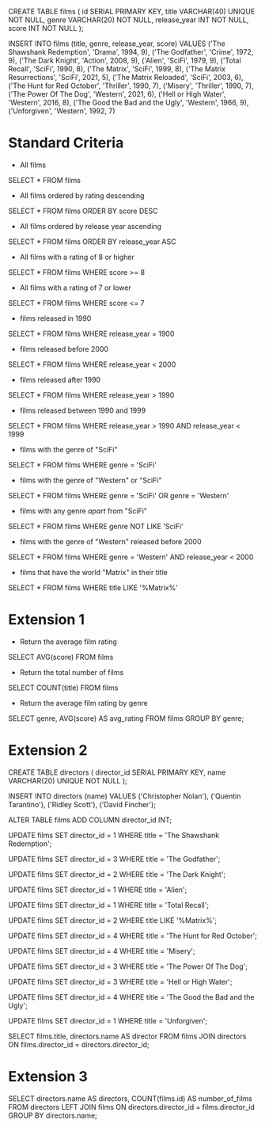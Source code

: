 CREATE TABLE films (
	id SERIAL PRIMARY KEY,
	title VARCHAR(40) UNIQUE NOT NULL,
  genre VARCHAR(20) NOT NULL, 
  release_year INT NOT NULL,
  score INT NOT NULL
);

INSERT INTO films (title, genre, release_year, score) VALUES ('The Shawshank Redemption', 'Drama', 1994, 9),
('The Godfather', 'Crime', 1972, 9),
('The Dark Knight', 'Action', 2008, 9), 
('Alien', 'SciFi', 1979, 9), 
('Total Recall', 'SciFi', 1990, 8), 
('The Matrix', 'SciFi', 1999, 8),
('The Matrix Resurrections', 'SciFi', 2021, 5),
('The Matrix Reloaded', 'SciFi', 2003, 6),
('The Hunt for Red October', 'Thriller', 1990, 7),
('Misery', 'Thriller', 1990, 7),
('The Power Of The Dog', 'Western', 2021, 6),
('Hell or High Water', 'Western', 2016, 8),
('The Good the Bad and the Ugly', 'Western', 1966, 9),
('Unforgiven', 'Western', 1992, 7)


# Standard Criteria
- All films

SELECT * FROM films

- All films ordered by rating descending

SELECT * FROM films 
ORDER BY score 	DESC

- All films ordered by release year ascending

SELECT * FROM films
ORDER BY release_year ASC

- All films with a rating of 8 or higher

SELECT * FROM films
WHERE score >= 8

- All films with a rating of 7 or lower

SELECT * FROM films
WHERE score <= 7

- films released in 1990

SELECT * FROM films
WHERE release_year = 1900

- films released before 2000

SELECT * FROM films
WHERE release_year < 2000

- films released after 1990

SELECT * FROM films
WHERE release_year > 1990

- films released between 1990 and 1999

SELECT * FROM films
WHERE release_year > 1990 AND release_year < 1999

- films with the genre of "SciFi"

SELECT * FROM films
WHERE genre = 'SciFi'

- films with the genre of "Western" or "SciFi"

SELECT * FROM films
WHERE genre = 'SciFi' OR genre = 'Western'

- films with any genre *apart* from "SciFi"

SELECT * FROM films
WHERE genre NOT LIKE 'SciFi'

- films with the genre of "Western" released before 2000

SELECT * FROM films
WHERE genre = 'Western' 
AND release_year < 2000

- films that have the world "Matrix" in their title

SELECT * FROM films
WHERE title LIKE '%Matrix%'


# Extension 1
- Return the average film rating

SELECT AVG(score)
FROM films

- Return the total number of films

SELECT COUNT(title)
FROM films

- Return the average film rating by genre

SELECT genre, AVG(score) AS avg_rating
FROM films 
GROUP BY genre;

# Extension 2
CREATE TABLE directors (
  director_id SERIAL PRIMARY KEY,
	name VARCHAR(20) UNIQUE NOT NULL
);

INSERT INTO directors (name) VALUES
('Christopher Nolan'),
('Quentin Tarantino'),
('Ridley Scott'),
('David Fincher');

ALTER TABLE films
ADD COLUMN director_id INT;

UPDATE films
SET director_id = 1
WHERE title = 'The Shawshank Redemption';

UPDATE films
SET director_id = 3
WHERE title = 'The Godfather';

UPDATE films
SET director_id = 2
WHERE title = 'The Dark Knight';

UPDATE films
SET director_id = 1
WHERE title = 'Alien';

UPDATE films
SET director_id = 1
WHERE title = 'Total Recall';

UPDATE films
SET director_id = 2
WHERE title 
LIKE '%Matrix%';

UPDATE films
SET director_id = 4
WHERE title = 'The Hunt for Red October';

UPDATE films
SET director_id = 4
WHERE title = 'Misery';

UPDATE films
SET director_id = 3
WHERE title = 'The Power Of The Dog';

UPDATE films
SET director_id = 3
WHERE title = 'Hell or High Water';

UPDATE films
SET director_id = 4
WHERE title = 'The Good the Bad and the Ugly';

UPDATE films
SET director_id = 1
WHERE title = 'Unforgiven';

SELECT films.title, directors.name AS director
FROM films
JOIN directors ON films.director_id = directors.director_id;

# Extension 3

SELECT directors.name AS directors,
COUNT(films.id) AS number_of_films FROM directors
LEFT JOIN films ON directors.director_id = films.director_id
GROUP BY directors.name;

